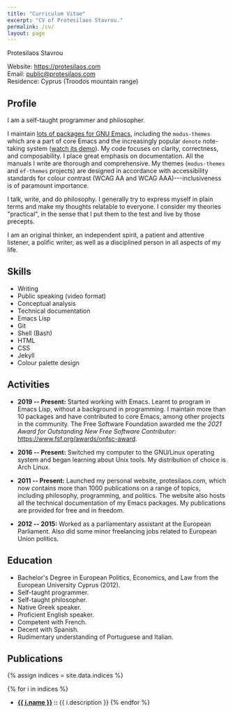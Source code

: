 ```yaml
---
title: "Curriculum Vitae"
excerpt: "CV of Protesilaos Stavrou."
permalink: /cv/
layout: page
---
```


Protesilaos Stavrou

Website: <https://protesilaos.com>  
Email: <public@protesilaos.com>  
Residence: Cyprus (Troodos mountain range)

## Profile

I am a self-taught programmer and philosopher.

I maintain [lots of packages for GNU
Emacs](https://protesilaos.com/emacs), including the `modus-themes`
which are a part of core Emacs and the increasingly popular `denote`
note-taking system ([watch its
demo](https://protesilaos.com/codelog/2022-06-18-denote-demo/)).  My
code focuses on clarity, correctness, and composability.  I place
great emphasis on documentation.  All the manuals I write are thorough
and comprehensive.  My themes (`modus-themes` and `ef-themes`
projects) are designed in accordance with accessibility standards for
colour contrast (WCAG AA and WCAG AAA)---inclusiveness is of paramount
importance.

I talk, write, and do philosophy.  I generally try to express myself
in plain terms and make my thoughts relatable to everyone.  I consider
my theories "practical", in the sense that I put them to the test and
live by those precepts.

I am an original thinker, an independent spirit, a patient and
attentive listener, a polific writer, as well as a disciplined person
in all aspects of my life.

## Skills

- Writing
- Public speaking (video format)
- Conceptual analysis
- Technical documentation
- Emacs Lisp
- Git
- Shell (Bash)
- HTML
- CSS
- Jekyll
- Colour palette design

## Activities

- **2019 -- Present:** Started working with Emacs.  Learnt to program
  in Emacs Lisp, without a background in programming.  I maintain more
  than 10 packages and have contributed to core Emacs, among other
  projects in the community.  The Free Software Foundation awarded me
  the *2021 Award for Outstanding New Free Software Contributor*:
  <https://www.fsf.org/awards/onfsc-award>.

- **2016 -- Present:** Switched my computer to the GNU/Linux operating
  system and began learning about Unix tools.  My distribution of
  choice is Arch Linux.

- **2011 -- Present:** Launched my personal website, protesilaos.com,
  which now contains more than 1000 publications on a range of topics,
  including philosophy, programming, and politics.  The website also
  hosts all the technical documentation of my Emacs packages.  My
  publications are provided for free and in freedom.

- **2012 -- 2015:** Worked as a parliamentary assistant at the European
  Parliament.  Also did some minor freelancing jobs related to
  European Union politics.

## Education

- Bachelor's Degree in European Politics, Economics, and Law from the
  European University Cyprus (2012).
- Self-taught programmer.
- Self-taught philosopher.
- Native Greek speaker.
- Proficient English speaker.
- Competent with French.
- Decent with Spanish.
- Rudimentary understanding of Portuguese and Italian.

## Publications

{% assign indices = site.data.indices %}

{% for i in indices %}
-  <strong><a href="{{ i.url | absolute_url }}">{{ i.name }}</a> :: </strong> {{ i.description }}
{% endfor %}
